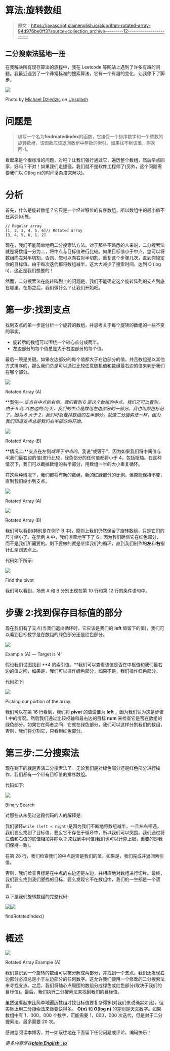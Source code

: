 # 算法:旋转数组

> 原文：<https://javascript.plainenglish.io/algorithm-rotated-array-94d976be0ff3?source=collection_archive---------12----------------------->

## 二分搜索法猛地一扭

在我解决所有现存算法的旅程中，我在 Leetcode 等网站上遇到了许多有趣的问题。我最近遇到了一个非常标准的搜索算法，它有一个有趣的变化，让我停下了脚步。

![](img/8bc2b37047d579f5f25338b5e1468b90.png)

Photo by [Michael Dziedzic](https://unsplash.com/@lazycreekimages?utm_source=medium&utm_medium=referral) on [Unsplash](https://unsplash.com?utm_source=medium&utm_medium=referral)

# 问题是

> 编写一个名为**findroatedindex**的函数，它接受一个排序数字和一个整数的旋转数组。该函数应该返回数组中整数的索引。如果找不到该值，则返回-1。

看起来是个很标准的问题，对吧？让我们强行通过它，遍历整个数组，然后早点回家，好吗？不对！如果我们走捷径，我们就不是软件工程师了(另外，这个问题需要我们以 O(log n)的时间复杂度来解决)。

# 分析

首先，什么是旋转数组？它只是一个经过移位的有序数组，所以数组中的最小值不在索引[0]处。

```
// Regular array
[1, 2, 3, 4, 5, 6]// Rotated array
[3, 4, 5, 6, 1, 2]
```

现在，我们不能简单地用二分搜索法方法。对于那些不熟悉的人来说，二分搜索法就是将数组一分为二，将中点与目标值进行比较。如果目标值小于中点，您可以将数组向左对半切割，否则，您可以向右对半切割。重复这个步骤几次，直到你锁定你的目标值。由于每次迭代都将数组减半，这大大减少了搜索时间，达到 O (log n)，这正是我们想要的！

然而，二分搜索法在旋转阵列上的问题是，我们不能确定这个旋转阵列的支点到底在哪里。在那之后，我们做什么？让我们开始吧。

# 第一步:找到支点

找到支点的第一步是分析一个旋转的数组，并思考关于每个旋转的数组的一些不变的事实。

*   旋转后的数组可以围绕一个轴心点分成两半。
*   左边部分的每个值总是大于右边部分的每个值。

最后一项是关键。如果左边部分的每个值都大于右边部分的值，并且数组是以其他方式排序的，那么我们总是可以通过比较任意随机值和数组最右边的值来判断我们在哪个部分。

![](img/755784be5f69107a08bc1965f2fb08de.png)

Rotated Array (A)

**案例一:**支点在中点的*右侧*。我们看到 6 是这个数组的中点。我们还可以看到，由于 6 比 2(右边的点)大*，我们的中点是数组左边部分的一部分。我也用颜色标记了。因为 6 大于 2，我们可以截掉数组的左半部分，就像二分搜索法一样，因为我们知道支点总是我们右半部分的开始。*

![](img/7e472857a48fe5eaf8f6315cc3742a09.png)

Rotated Array (B)

**情况二:**支点在左侧*或等于中点的*。我说“或等于”，因为如果我们将中间值与 4(我们最右边的值)进行比较，绿色部分的任何值都将小于 4，包括枢轴。在这种情况下，我们可以截掉数组的右半部分，用数组一半的大小重复循环。

在这两种情况下，我们都将有新的数组，新的红绿部分的比例，但原则保持不变，直到我们缩小到支点。

![](img/1121c2af9f0de98d1251e88f15c5dcd5.png)

Rotated Array (A)

![](img/83f07f4ff207d8ccb59287f3451254d5.png)

Rotated Array (B)

我们可以看到(特别是在例子 B 中)，原则上我们仍然保留了旋转数组，只是它们的尺寸缩小了。在示例 A 中，我们潦草地写下了 6，因为我们确信它在红色部分，而不是我们所需要的。剩下要做的就是继续我们的循环，直到我们制作的**左**和**右**指针汇聚到支点上。

代码如下所示:

![](img/5a8c350d036c85b77fd6e241a2419608.png)

Find the pivot

我们可以看到，场景 A 和 B 分别出现在第 10 行和第 12 行的条件语句中。

# 步骤 2:找到保存目标值的部分

现在我们有了支点(当我们退出循环时，它应该是我们的 **left** 值留下的值)，我们可以看到目标数字是在数组的绿色部分还是红色部分。

![](img/755784be5f69107a08bc1965f2fb08de.png)

Example (A) — Target is ‘4’

假设我们试图找到 **4 的索引值。**我们可以查看该值是否在中枢值和我们最右边的值之间，如果是，我们可以操作绿色部分，如果不是，我们操作红色部分。

代码如下:

![](img/74af1ffb2b7bcac1719e94be6e9eb30a.png)

Picking our portion of the array.

我们可以在第 16 行看到，我们将 **pivot** 的值设置为 **left** ，因为我们认为这是步骤 1 中的情况。然后我们通过比较枢轴和最右边的目标 **num** 来检查它是否在数组的绿色部分。如果它在两者之间，它就在绿色部分，我们可以这样分割我们的数组，否则，我们将分割它，只看到红色部分。

# 第三步:二分搜索法

现在剩下的就是表演二分搜索法了。无论我们是对绿色部分还是红色部分进行操作，我们都有一个带有目标值的排序数组。

代码如下:

![](img/9d3838336b5887afd8a15d4da24fbc38.png)

Binary Search

对那些从未见过这段代码的人的解释是:

我们循环`while (left < right)`是因为我们不断地将数组减半，一旦左右相遇，我们要么找到了目标值，要么它不存在于循环中，所以我们可以突围。我们通过将左值和右值的底值相加并除以 2 来找到中间值(我们也可以计算上限，重要的是我们保持一致)。

在第 28 行，我们检查我们的中点是否是我们的值，如果是，我们完成并返回索引值。

否则，我们检查目标是在中点的右边还是左边，并相应地对数组进行切片。最终，我们要么找到我们要找的目标，要么发现它不在数组中，我们的一生都是一个谎言。

以下是我们旋转数组的完整代码:

![](img/947c6df596ac34b132960d4321f7ad34.png)![](img/aa1b74129af36fd2c87a52e7590df698.png)

findRotatedIndex()

# 概述

![](img/755784be5f69107a08bc1965f2fb08de.png)

Rotated Array Example (A)

我们意识到一个旋转的数组可以被分解成两部分，并找到一个支点。我们还发现右边部分必须总是小于左边部分的任何数字。这允许我们使用一个修改的二分搜索法来寻找支点。之后，我们将轴心点周围的数组分成绿色或红色部分(取决于我们的目标值)。最后，我们执行二分搜索法来找到我们的目标值。

虽然这看起来比简单地遍历数组寻找目标值要复杂得多(对我们来说确实如此)，但实际上用二分搜索法来做要快得多。 **O(n)** 和 **O(log n)** 的差别是天文数字。如果数组中有 1，000，000 个数字，可能需要 1，000，000 次迭代，但是对于二分搜索法，最多需要 20 次。

感谢您阅读本博客，并一如既往地在下面留下任何问题或评论。编码快乐！

*更多内容尽在*[***plain English . io***](http://plainenglish.io)
